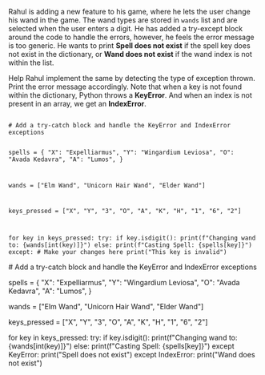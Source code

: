 Rahul is adding a new feature to his game, where he lets the user change his wand in the game. The wand types are stored in `wands` list and are selected when the user enters a digit. He has added a try-except block around the code to handle the errors, however, he feels the error message is too generic. He wants to print **Spell does not exist** if the spell key does not exist in the dictionary, or **Wand does not exist** if the wand index is not within the list.

Help Rahul implement the same by detecting the type of exception thrown. Print the error message accordingly. Note that when a key is not found within the dictionary, Python throws a **KeyError**. And when an index is not present in an array, we get an **IndexError**.



<codeblock language="python" type="exercise" testMode="fixedInput">
<code>
# Add a try-catch block and handle the KeyError and IndexError exceptions

spells = {
  "X": "Expelliarmus",
  "Y": "Wingardium Leviosa",
  "O": "Avada Kedavra",
  "A": "Lumos",
}

wands = ["Elm Wand", "Unicorn Hair Wand", "Elder Wand"]

keys_pressed = ["X", "Y", "3", "O", "A", "K", "H", "1", "6", "2"]

for key in keys_pressed:
  try:
    if key.isdigit():
      print(f"Changing wand to: {wands[int(key)]}")
    else:
      print(f"Casting Spell: {spells[key]}")
  except: # Make your changes here
    print("This key is invalid")
</code>

<solution>
# Add a try-catch block and handle the KeyError and IndexError exceptions

spells = {
  "X": "Expelliarmus",
  "Y": "Wingardium Leviosa",
  "O": "Avada Kedavra",
  "A": "Lumos",
}

wands = ["Elm Wand", "Unicorn Hair Wand", "Elder Wand"]

keys_pressed = ["X", "Y", "3", "O", "A", "K", "H", "1", "6", "2"]

for key in keys_pressed:
  try:
    if key.isdigit():
      print(f"Changing wand to: {wands[int(key)]}")
    else:
      print(f"Casting Spell: {spells[key]}")
  except KeyError:
    print("Spell does not exist")
  except IndexError:
    print("Wand does not exist")
</solution>
</codeblock>